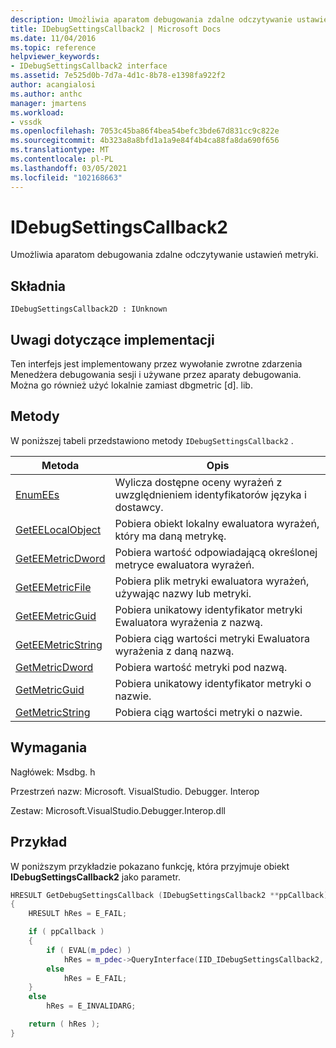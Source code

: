 ```yaml
---
description: Umożliwia aparatom debugowania zdalne odczytywanie ustawień metryki.
title: IDebugSettingsCallback2 | Microsoft Docs
ms.date: 11/04/2016
ms.topic: reference
helpviewer_keywords:
- IDebugSettingsCallback2 interface
ms.assetid: 7e525d0b-7d7a-4d1c-8b78-e1398fa922f2
author: acangialosi
ms.author: anthc
manager: jmartens
ms.workload:
- vssdk
ms.openlocfilehash: 7053c45ba86f4bea54befc3bde67d831cc9c822e
ms.sourcegitcommit: 4b323a8a8bfd1a1a9e84f4b4ca88fa8da690f656
ms.translationtype: MT
ms.contentlocale: pl-PL
ms.lasthandoff: 03/05/2021
ms.locfileid: "102168663"
---
```

# <a name="idebugsettingscallback2"></a>IDebugSettingsCallback2
Umożliwia aparatom debugowania zdalne odczytywanie ustawień metryki.

## <a name="syntax"></a>Składnia

```
IDebugSettingsCallback2D : IUnknown
```

## <a name="notes-for-implementers"></a>Uwagi dotyczące implementacji
Ten interfejs jest implementowany przez wywołanie zwrotne zdarzenia Menedżera debugowania sesji i używane przez aparaty debugowania. Można go również użyć lokalnie zamiast dbgmetric [d]. lib.

## <a name="methods"></a>Metody
W poniższej tabeli przedstawiono metody `IDebugSettingsCallback2` .

|Metoda|Opis|
|------------|-----------------|
|[EnumEEs](../../../extensibility/debugger/reference/idebugsettingscallback2-enumees.md)|Wylicza dostępne oceny wyrażeń z uwzględnieniem identyfikatorów języka i dostawcy.|
|[GetEELocalObject](../../../extensibility/debugger/reference/idebugsettingscallback2-geteelocalobject.md)|Pobiera obiekt lokalny ewaluatora wyrażeń, który ma daną metrykę.|
|[GetEEMetricDword](../../../extensibility/debugger/reference/idebugsettingscallback2-geteemetricdword.md)|Pobiera wartość odpowiadającą określonej metryce ewaluatora wyrażeń.|
|[GetEEMetricFile](../../../extensibility/debugger/reference/idebugsettingscallback2-geteemetricfile.md)|Pobiera plik metryki ewaluatora wyrażeń, używając nazwy lub metryki.|
|[GetEEMetricGuid](../../../extensibility/debugger/reference/idebugsettingscallback2-geteemetricguid.md)|Pobiera unikatowy identyfikator metryki Ewaluatora wyrażenia z nazwą.|
|[GetEEMetricString](../../../extensibility/debugger/reference/idebugsettingscallback2-geteemetricstring.md)|Pobiera ciąg wartości metryki Ewaluatora wyrażenia z daną nazwą.|
|[GetMetricDword](../../../extensibility/debugger/reference/idebugsettingscallback2-getmetricdword.md)|Pobiera wartość metryki pod nazwą.|
|[GetMetricGuid](../../../extensibility/debugger/reference/idebugsettingscallback2-getmetricguid.md)|Pobiera unikatowy identyfikator metryki o nazwie.|
|[GetMetricString](../../../extensibility/debugger/reference/idebugsettingscallback2-getmetricstring.md)|Pobiera ciąg wartości metryki o nazwie.|

## <a name="requirements"></a>Wymagania
Nagłówek: Msdbg. h

Przestrzeń nazw: Microsoft. VisualStudio. Debugger. Interop

Zestaw: Microsoft.VisualStudio.Debugger.Interop.dll

## <a name="example"></a>Przykład
W poniższym przykładzie pokazano funkcję, która przyjmuje obiekt **IDebugSettingsCallback2** jako parametr.

```cpp
HRESULT GetDebugSettingsCallback (IDebugSettingsCallback2 **ppCallback)
{
    HRESULT hRes = E_FAIL;

    if ( ppCallback )
    {
        if ( EVAL(m_pdec) )
            hRes = m_pdec->QueryInterface(IID_IDebugSettingsCallback2, (void **)ppCallback);
        else
            hRes = E_FAIL;
    }
    else
        hRes = E_INVALIDARG;

    return ( hRes );
}
```
